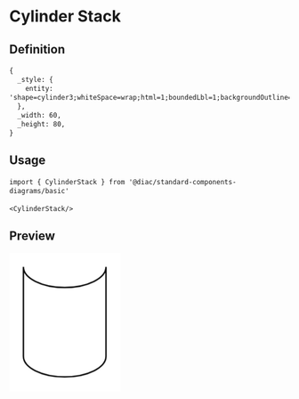 # Cylinder Stack

## Definition

```
{
  _style: { 
    entity: 'shape=cylinder3;whiteSpace=wrap;html=1;boundedLbl=1;backgroundOutline=1;size=15;lid=0;',
  },
  _width: 60,
  _height: 80,
}
```

## Usage

```
import { CylinderStack } from '@diac/standard-components-diagrams/basic'

<CylinderStack/>
```

## Preview

<img src="./cylinder-stack.png" width="200"/>
